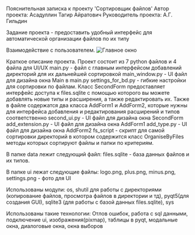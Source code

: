 Пояснительная записка к проекту 'Сортировщик файлов'
Автор проекта: Асадуллин Тагир Айратович
Руководитель проекта: А.Г. Гильдин

Задание проекта - предоставить удобный интерфейс для автоматической организации файлов по их типу

Взаимодействие с пользователем.
![Главное окно](c.radikal.ru/c34/2011/c2/61feb7b503bf.png)

Краткое описание проекта.
Проект состоит из 7 python файлов и 4 файла для UI/UX
main.py - файл с главным интерфейсом добавлений директорий для их дальнейшей сортировкой
main_window.py - UI файл для дизайна окна Main в main.py
settings_for_bd.py - гибкие настройки для сортировки по файлам. Класс SecondForm предоставляет интерфейс доступа к files.sqlite с помощью которого вы можете добавлять новые типы и расширения, а также редактировать их.
Также в файле содержатся два класса AddForm1 и AddForm2, которые нужны для интерфейса добавления и редактирования расширений и типов соответственно
second_ui.py - UI файл для дизайна окна SecondForm 
add_extension.py - UI файл для дизайна окна AddForm1
add_type.py - UI файл для дизайна окна AddForm2
fs_script - скрипт для самой сортировки директорий в котором содержится класс OrganiseByFiles методы которых сортируют файлы и папки по критериям.

В папке data лежит следующий файл:
files.sqlite - база данных файлов и их типов.

В папке ui лежат следующие файлы:
logo.png, plus.png, minus.png, settings.png - фото для UI

Использованы модули: os, shutil для работы с директориями (копирование файлов, просмотра файлов в директории и тд), pyqt5(для создания GUI), sqlite3 (для работы с базой данных files.sqlite), sys

Использованы такие технологии: 
Отлов ошибок, работа c sql данными, подключение ui, изображения(pixmap), таблицы в pyqt, модальные окна, диалоговые окна, окна выборов
